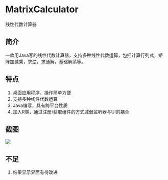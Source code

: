 # MatrixCalculator
线性代数计算器

## 简介
一款用Java写的线性代数计算器，支持多种线性代数运算，包括计算行列式，矩阵加减乘，求逆，求通解，基础解系等。

## 特点

1. 桌面应用程序，操作简单方便
2. 支持多种线性代数运算
3. Java编写，具有跨平台性质
4. 加入R类，通过注册/获取组件的方式减弱监听器与UI的耦合

## 截图
![](https://github.com/TianLanhe/MatrixCalculator/raw/master/screenshot.png)

## 不足
1. 结果显示界面有待改进
